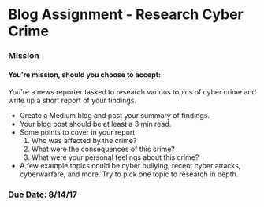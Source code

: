 # Blog Assignment - Research Cyber Crime

### Mission<br> 
#### You're mission, should you choose to accept:

You're a news reporter tasked to research various topics of cyber crime and write up a short report of your findings.
- Create a Medium blog and post your summary of findings. 
- Your blog post should be at least a 3 min read.
- Some points to cover in your report 
  1. Who was affected by the crime? 
  2. What were the consequences of this crime? 
  3. What were your personal feelings about this crime? 
- A few example topics could be cyber bullying, recent cyber attacks, cyberwarfare, and more. Try to pick one topic to research in depth.

### Due Date: 8/14/17
